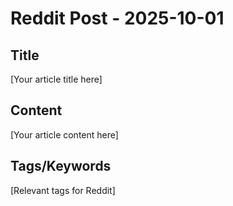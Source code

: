# Reddit Post - 2025-10-01

## Title
[Your article title here]

## Content
[Your article content here]

## Tags/Keywords
[Relevant tags for Reddit]
